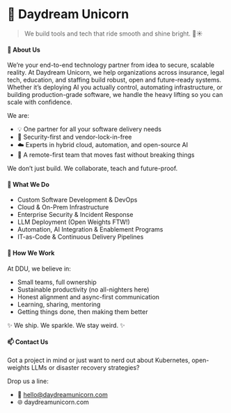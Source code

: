 # 🦄 Daydream Unicorn

> We build tools and tech that ride smooth and shine bright. 🌈☀

#### 🚀 About Us

We’re your end-to-end technology partner from idea to secure, scalable reality.
At Daydream Unicorn, we help organizations across insurance, legal tech, education, and staffing build robust, open and future-ready systems. Whether it’s deploying AI you actually control, automating infrastructure, or building production-grade software, we handle the heavy lifting so you can scale with confidence.

We are:
- 💡 One partner for all your software delivery needs
- 🔐 Security-first and vendor-lock-in-free
- ☁️ Experts in hybrid cloud, automation, and open-source AI
- 👥 A remote-first team that moves fast without breaking things

We don’t just build. We collaborate, teach and future-proof.

#### 🧠 What We Do
- Custom Software Development & DevOps
- Cloud & On-Prem Infrastructure
- Enterprise Security & Incident Response
- LLM Deployment (Open Weights FTW!)
- Automation, AI Integration & Enablement Programs
- IT-as-Code & Continuous Delivery Pipelines

#### 🧭 How We Work

At DDU, we believe in:
- Small teams, full ownership
- Sustainable productivity (no all-nighters here)
- Honest alignment and async-first communication
- Learning, sharing, mentoring
- Getting things done, then making them better

✨ We ship. We sparkle. We stay weird. ✨

#### 📫 Contact Us

Got a project in mind or just want to nerd out about Kubernetes, open-weights LLMs or disaster recovery strategies?

Drop us a line:
- 📧 hello@daydreamunicorn.com
- 🌐 daydreamunicorn.com

